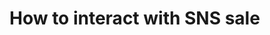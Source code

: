 # How to interact with SNS sale

<Tabs>
  <TabItem value="frontend" label='SNS Frondend'>
  </TabItem>
  <TabItem value="refs" label='References'>
  </TabItem>
</Tabs>